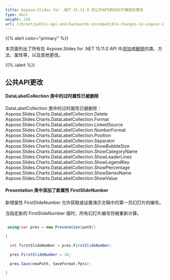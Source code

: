 ```yaml
---
title: Aspose.Slides for .NET 15.11.0 的公共API和向后不兼容的更改
type: docs
weight: 210
url: /zh/net/public-api-and-backwards-incompatible-changes-in-aspose-slides-for-net-15-11-0/
---
```


{{% alert color="primary" %}} 

本页面列出了所有在 Aspose.Slides for .NET 15.11.0 API 中[添加](/slides/zh/net/public-api-and-backwards-incompatible-changes-in-aspose-slides-for-net-15-11-0/)或[删除](/slides/zh/net/public-api-and-backwards-incompatible-changes-in-aspose-slides-for-net-15-11-0/)的类、方法、属性等，以及其他更改。

{{% /alert %}} 
## **公共API更改**

#### **DataLabelCollection 类中的过时属性已被删除**
DataLabelCollection 类中的过时属性已被删除：
Aspose.Slides.Charts.DataLabelCollection.Delete  
Aspose.Slides.Charts.DataLabelCollection.Format  
Aspose.Slides.Charts.DataLabelCollection.LinkedSource  
Aspose.Slides.Charts.DataLabelCollection.NumberFormat  
Aspose.Slides.Charts.DataLabelCollection.Position  
Aspose.Slides.Charts.DataLabelCollection.Separator  
Aspose.Slides.Charts.DataLabelCollection.ShowBubbleSize  
Aspose.Slides.Charts.DataLabelCollection.ShowCategoryName  
Aspose.Slides.Charts.DataLabelCollection.ShowLeaderLines  
Aspose.Slides.Charts.DataLabelCollection.ShowLegendKey  
Aspose.Slides.Charts.DataLabelCollection.ShowPercentage  
Aspose.Slides.Charts.DataLabelCollection.ShowSeriesName  
Aspose.Slides.Charts.DataLabelCollection.ShowValue  

#### **Presentation 类中添加了新属性 FirstSlideNumber**
新增属性 FirstSlideNumber 允许获取或设置演示文稿中的第一页幻灯片的编号。

当指定新的 FirstSlideNumber 值时，所有幻灯片编号将被重新计算。

``` csharp

 using(var pres = new Presenation(path))

{

  int firstSlideNumber = pres.FirstSlideNumber;

  pres.FirstSlideNumber = 10;

  pres.Save(newPath, SaveFormat.Pptx);

}

```